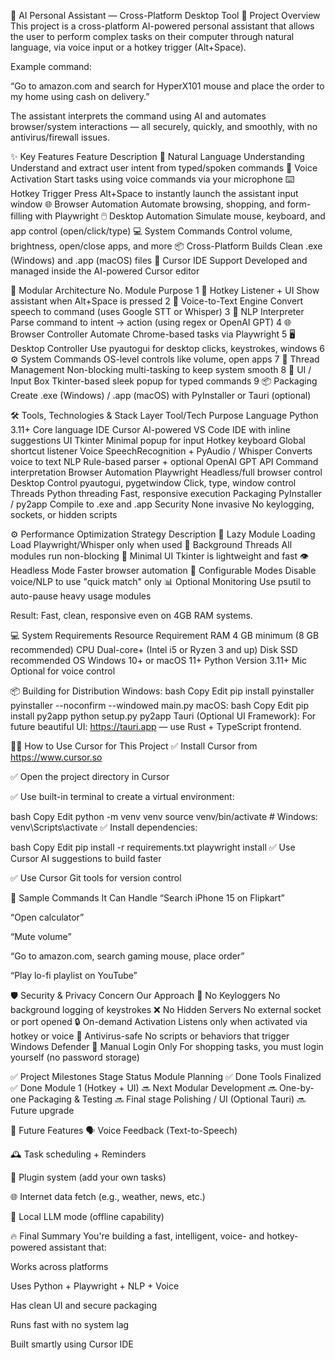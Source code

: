 🤖 AI Personal Assistant — Cross-Platform Desktop Tool
📌 Project Overview
This project is a cross-platform AI-powered personal assistant that allows the user to perform complex tasks on their computer through natural language, via voice input or a hotkey trigger (Alt+Space).

Example command:

“Go to amazon.com and search for HyperX101 mouse and place the order to my home using cash on delivery.”

The assistant interprets the command using AI and automates browser/system interactions — all securely, quickly, and smoothly, with no antivirus/firewall issues.

✨ Key Features
Feature	Description
🧠 Natural Language Understanding	Understand and extract user intent from typed/spoken commands
🎤 Voice Activation	Start tasks using voice commands via your microphone
⌨️ Hotkey Trigger	Press Alt+Space to instantly launch the assistant input window
🌐 Browser Automation	Automate browsing, shopping, and form-filling with Playwright
🖱️ Desktop Automation	Simulate mouse, keyboard, and app control (open/click/type)
💻 System Commands	Control volume, brightness, open/close apps, and more
📦 Cross-Platform Builds	Clean .exe (Windows) and .app (macOS) files
🧠 Cursor IDE Support	Developed and managed inside the AI-powered Cursor editor

🧱 Modular Architecture
No.	Module	Purpose
1	🔑 Hotkey Listener + UI	Show assistant when Alt+Space is pressed
2	🎤 Voice-to-Text Engine	Convert speech to command (uses Google STT or Whisper)
3	🧠 NLP Interpreter	Parse command to intent → action (using regex or OpenAI GPT)
4	🌐 Browser Controller	Automate Chrome-based tasks via Playwright
5	🖥️ Desktop Controller	Use pyautogui for desktop clicks, keystrokes, windows
6	⚙️ System Commands	OS-level controls like volume, open apps
7	🔁 Thread Management	Non-blocking multi-tasking to keep system smooth
8	🧩 UI / Input Box	Tkinter-based sleek popup for typed commands
9	📦 Packaging	Create .exe (Windows) / .app (macOS) with PyInstaller or Tauri (optional)

🛠️ Tools, Technologies & Stack
Layer	Tool/Tech	Purpose
Language	Python 3.11+	Core language
IDE	Cursor	AI-powered VS Code IDE with inline suggestions
UI	Tkinter	Minimal popup for input
Hotkey	keyboard	Global shortcut listener
Voice	SpeechRecognition + PyAudio / Whisper	Converts voice to text
NLP	Rule-based parser + optional OpenAI GPT API	Command interpretation
Browser Automation	Playwright	Headless/full browser control
Desktop Control	pyautogui, pygetwindow	Click, type, window control
Threads	Python threading	Fast, responsive execution
Packaging	PyInstaller / py2app	Compile to .exe and .app
Security	None invasive	No keylogging, sockets, or hidden scripts

⚙️ Performance Optimization
Strategy	Description
🚀 Lazy Module Loading	Load Playwright/Whisper only when used
🧵 Background Threads	All modules run non-blocking
🧼 Minimal UI	Tkinter is lightweight and fast
👁️ Headless Mode	Faster browser automation
🧠 Configurable Modes	Disable voice/NLP to use "quick match" only
📊 Optional Monitoring	Use psutil to auto-pause heavy usage modules

Result: Fast, clean, responsive even on 4GB RAM systems.

💻 System Requirements
Resource	Requirement
RAM	4 GB minimum (8 GB recommended)
CPU	Dual-core+ (Intel i5 or Ryzen 3 and up)
Disk	SSD recommended
OS	Windows 10+ or macOS 11+
Python	Version 3.11+
Mic	Optional for voice control

📦 Building for Distribution
Windows:
bash
Copy
Edit
pip install pyinstaller
pyinstaller --noconfirm --windowed main.py
macOS:
bash
Copy
Edit
pip install py2app
python setup.py py2app
Tauri (Optional UI Framework):
For future beautiful UI: https://tauri.app — use Rust + TypeScript frontend.

🧑‍💻 How to Use Cursor for This Project
✅ Install Cursor from https://www.cursor.so

✅ Open the project directory in Cursor

✅ Use built-in terminal to create a virtual environment:

bash
Copy
Edit
python -m venv venv
source venv/bin/activate  # Windows: venv\Scripts\activate
✅ Install dependencies:

bash
Copy
Edit
pip install -r requirements.txt
playwright install
✅ Use Cursor AI suggestions to build faster

✅ Use Cursor Git tools for version control

🧾 Sample Commands It Can Handle
“Search iPhone 15 on Flipkart”

“Open calculator”

“Mute volume”

“Go to amazon.com, search gaming mouse, place order”

“Play lo-fi playlist on YouTube”

🛡️ Security & Privacy
Concern	Our Approach
🔐 No Keyloggers	No background logging of keystrokes
❌ No Hidden Servers	No external socket or port opened
🔒 On-demand Activation	Listens only when activated via hotkey or voice
🛑 Antivirus-safe	No scripts or behaviors that trigger Windows Defender
🔁 Manual Login Only	For shopping tasks, you must login yourself (no password storage)

✅ Project Milestones
Stage	Status
Module Planning	✅ Done
Tools Finalized	✅ Done
Module 1 (Hotkey + UI)	🔜 Next
Modular Development	🔜 One-by-one
Packaging & Testing	🔜 Final stage
Polishing / UI (Optional Tauri)	🔜 Future upgrade

📘 Future Features
🗣️ Voice Feedback (Text-to-Speech)

🕰️ Task scheduling + Reminders

🧩 Plugin system (add your own tasks)

🌐 Internet data fetch (e.g., weather, news, etc.)

🧠 Local LLM mode (offline capability)

🔥 Final Summary
You're building a fast, intelligent, voice- and hotkey-powered assistant that:

Works across platforms

Uses Python + Playwright + NLP + Voice

Has clean UI and secure packaging

Runs fast with no system lag

Built smartly using Cursor IDE
